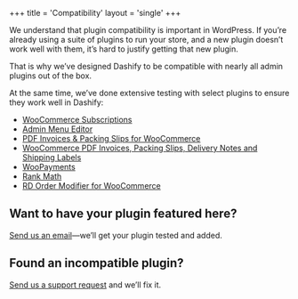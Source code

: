 +++
title = 'Compatibility'
layout = 'single'
+++

We understand that plugin compatibility is important in WordPress. If you’re already using a suite of plugins to run your store, and a new plugin doesn’t work well with them, it’s hard to justify getting that new plugin.

That is why we’ve designed Dashify to be compatible with nearly all admin plugins out of the box.

At the same time, we’ve done extensive testing with select plugins to ensure they work well in Dashify:

- [WooCommerce Subscriptions](/compatibility/woocommerce-subscriptions/)
- [Admin Menu Editor](/compatibility/admin-menu-editor/)
- [PDF Invoices & Packing Slips for WooCommerce](/compatibility/woocommerce-pdf-invoices-packing-slips/)
- [WooCommerce PDF Invoices, Packing Slips, Delivery Notes and Shipping Labels](/compatibility/print-invoices-packing-slip-labels-for-woocommerce/)
- [WooPayments](/compatibility/woocommerce-payments/)
- [Rank Math](/compatibility/seo-by-rank-math/)
- [RD Order Modifier for WooCommerce](/compatibility/rd-wc-order-modifier/)

## Want to have your plugin featured here?

[Send us an email](mailto:john@getdashify.com)—we’ll get your plugin tested and added.

## Found an incompatible plugin?

[Send us a support request](https://forms.gle/pRezSbdUcZmvZdX27) and we’ll fix it.
